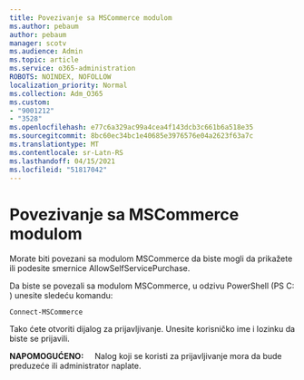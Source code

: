 ```yaml
---
title: Povezivanje sa MSCommerce modulom
ms.author: pebaum
author: pebaum
manager: scotv
ms.audience: Admin
ms.topic: article
ms.service: o365-administration
ROBOTS: NOINDEX, NOFOLLOW
localization_priority: Normal
ms.collection: Adm_O365
ms.custom:
- "9001212"
- "3528"
ms.openlocfilehash: e77c6a329ac99a4cea4f143dcb3c661b6a518e35
ms.sourcegitcommit: 8bc60ec34bc1e40685e3976576e04a2623f63a7c
ms.translationtype: MT
ms.contentlocale: sr-Latn-RS
ms.lasthandoff: 04/15/2021
ms.locfileid: "51817042"
---
```

# <a name="connect-to-the-mscommerce-module"></a>Povezivanje sa MSCommerce modulom

Morate biti povezani sa modulom MSCommerce da biste mogli da prikažete ili podesite smernice AllowSelfServicePurchase.  

Da biste se povezali sa modulom MSCommerce, u odzivu PowerShell (PS C: \) unesite sledeću komandu:

`Connect-MSCommerce`

Tako ćete otvoriti dijalog za prijavljivanje. Unesite korisničko ime i lozinku da biste se prijavili.

**NAPOMOGUĆENO:** &nbsp; &nbsp; Nalog koji se koristi za prijavljivanje mora da bude preduzeće ili administrator naplate.
